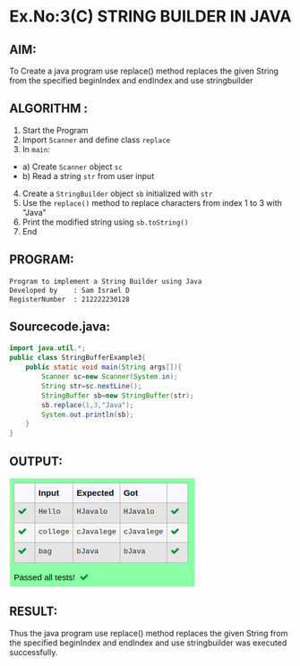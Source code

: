 # Ex.No:3(C)    STRING BUILDER IN JAVA

## AIM:
To Create a java program use replace() method replaces the given String from the specified beginIndex and endIndex and use stringbuilder

## ALGORITHM :
1.  Start the Program
2.	Import `Scanner` and define class `replace`
3.	In `main`:
-	a) Create `Scanner` object `sc`
-	b) Read a string `str` from user input
4.	Create a `StringBuilder` object `sb` initialized with `str`
5.	Use the `replace()` method to replace characters from index 1 to 3 with "Java"
6.	Print the modified string using `sb.toString()`
7.	End






## PROGRAM:
 ```
Program to implement a String Builder using Java
Developed by    : Sam Israel D 
RegisterNumber  : 212222230128 
```

## Sourcecode.java:


```java
import java.util.*;
public class StringBufferExample3{  
    public static void main(String args[]){ 
        Scanner sc=new Scanner(System.in);
        String str=sc.nextLine();
        StringBuffer sb=new StringBuffer(str);  
        sb.replace(1,3,"Java");  
        System.out.println(sb); 
    }  
}  
```




## OUTPUT:

![image](./output.png)

## RESULT:
Thus the java program use replace() method replaces the given String from the specified beginIndex and endIndex and use stringbuilder was executed successfully.



